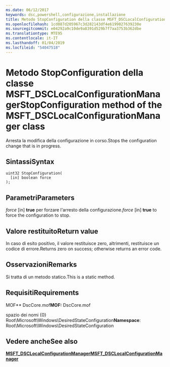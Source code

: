 ```yaml
---
ms.date: 06/12/2017
keywords: dsc,powershell,configurazione,installazione
title: Metodo StopConfiguration della classe MSFT_DSCLocalConfigurationManager
ms.openlocfilehash: 1cd887d205967c3d282143df4e6199027639230e
ms.sourcegitcommit: e04292a9c10de9a8391d529b7f7aa3753b362dbe
ms.translationtype: MTE95
ms.contentlocale: it-IT
ms.lasthandoff: 01/04/2019
ms.locfileid: "54047518"
---
```

# <a name="stopconfiguration-method-of-the-msftdsclocalconfigurationmanager-class"></a><span data-ttu-id="2c964-103">Metodo StopConfiguration della classe MSFT_DSCLocalConfigurationManager</span><span class="sxs-lookup"><span data-stu-id="2c964-103">StopConfiguration method of the MSFT_DSCLocalConfigurationManager class</span></span>

<span data-ttu-id="2c964-104">Arresta la modifica della configurazione in corso.</span><span class="sxs-lookup"><span data-stu-id="2c964-104">Stops the configuration change that is in progress.</span></span>

## <a name="syntax"></a><span data-ttu-id="2c964-105">Sintassi</span><span class="sxs-lookup"><span data-stu-id="2c964-105">Syntax</span></span>

```mof
uint32 StopConfiguration(
  [in] boolean force
);
```

## <a name="parameters"></a><span data-ttu-id="2c964-106">Parametri</span><span class="sxs-lookup"><span data-stu-id="2c964-106">Parameters</span></span>

<span data-ttu-id="2c964-107">*force* \[in\] **true** per forzare l'arresto della configurazione.</span><span class="sxs-lookup"><span data-stu-id="2c964-107">*force* \[in\] **true** to force the configuration to stop.</span></span>

## <a name="return-value"></a><span data-ttu-id="2c964-108">Valore restituito</span><span class="sxs-lookup"><span data-stu-id="2c964-108">Return value</span></span>

<span data-ttu-id="2c964-109">In caso di esito positivo, il valore restituisce zero, altrimenti, restituisce un codice di errore.</span><span class="sxs-lookup"><span data-stu-id="2c964-109">Returns zero on success; otherwise returns an error code.</span></span>

## <a name="remarks"></a><span data-ttu-id="2c964-110">Osservazioni</span><span class="sxs-lookup"><span data-stu-id="2c964-110">Remarks</span></span>

<span data-ttu-id="2c964-111">Si tratta di un metodo statico.</span><span class="sxs-lookup"><span data-stu-id="2c964-111">This is a static method.</span></span>

## <a name="requirements"></a><span data-ttu-id="2c964-112">Requisiti</span><span class="sxs-lookup"><span data-stu-id="2c964-112">Requirements</span></span>

<span data-ttu-id="2c964-113">MOF\*\* DscCore.mof</span><span class="sxs-lookup"><span data-stu-id="2c964-113">**MOF:** DscCore.mof</span></span>

<span data-ttu-id="2c964-114">spazio dei nomi {0} Root\Microsoft\Windows\DesiredStateConfiguration</span><span class="sxs-lookup"><span data-stu-id="2c964-114">**Namespace**: Root\Microsoft\Windows\DesiredStateConfiguration</span></span>

## <a name="see-also"></a><span data-ttu-id="2c964-115">Vedere anche</span><span class="sxs-lookup"><span data-stu-id="2c964-115">See also</span></span>

[<span data-ttu-id="2c964-116">**MSFT_DSCLocalConfigurationManager**</span><span class="sxs-lookup"><span data-stu-id="2c964-116">**MSFT_DSCLocalConfigurationManager**</span></span>](msft-dsclocalconfigurationmanager.md)